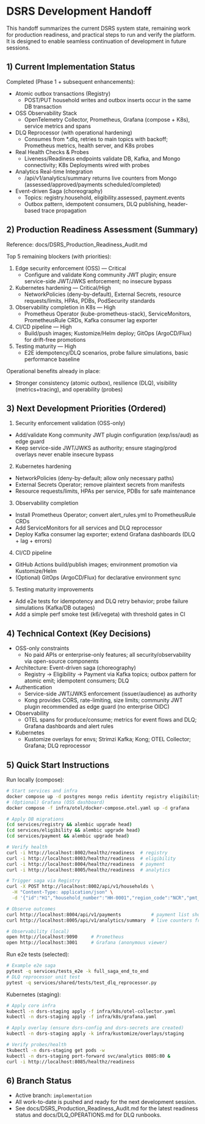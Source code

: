 # DSRS Development Handoff

This handoff summarizes the current DSRS system state, remaining work for production readiness, and practical steps to run and verify the platform. It is designed to enable seamless continuation of development in future sessions.

## 1) Current Implementation Status

Completed (Phase 1 + subsequent enhancements):
- Atomic outbox transactions (Registry)
  - POST/PUT household writes and outbox inserts occur in the same DB transaction
- OSS Observability Stack
  - OpenTelemetry Collector, Prometheus, Grafana (compose + K8s), service metrics and spans
- DLQ Reprocessor (with operational hardening)
  - Consumes from *.dlq, retries to main topics with backoff; Prometheus metrics, health server, and K8s probes
- Real Health Checks & Probes
  - Liveness/Readiness endpoints validate DB, Kafka, and Mongo connectivity; K8s Deployments wired with probes
- Analytics Real-time Integration
  - /api/v1/analytics/summary returns live counters from Mongo (assessed/approved/payments scheduled/completed)
- Event-driven Saga (choreography)
  - Topics: registry.household, eligibility.assessed, payment.events
  - Outbox pattern, idempotent consumers, DLQ publishing, header-based trace propagation

## 2) Production Readiness Assessment (Summary)

Reference: docs/DSRS_Production_Readiness_Audit.md

Top 5 remaining blockers (with priorities):
1. Edge security enforcement (OSS) — Critical
   - Configure and validate Kong community JWT plugin; ensure service-side JWT/JWKS enforcement; no insecure bypass
2. Kubernetes hardening — Critical/High
   - NetworkPolicies (deny-by-default), External Secrets, resource requests/limits, HPAs, PDBs, PodSecurity standards
3. Observability completion in K8s — High
   - Prometheus Operator (kube-prometheus-stack), ServiceMonitors, PrometheusRule CRDs, Kafka consumer lag exporter
4. CI/CD pipeline — High
   - Build/push images; Kustomize/Helm deploy; GitOps (ArgoCD/Flux) for drift-free promotions
5. Testing maturity — High
   - E2E idempotency/DLQ scenarios, probe failure simulations, basic performance baseline

Operational benefits already in place:
- Stronger consistency (atomic outbox), resilience (DLQ), visibility (metrics+tracing), and operability (probes)

## 3) Next Development Priorities (Ordered)

1) Security enforcement validation (OSS-only)
- Add/validate Kong community JWT plugin configuration (exp/iss/aud) as edge guard
- Keep service-side JWT/JWKS as authority; ensure staging/prod overlays never enable insecure bypass

2) Kubernetes hardening
- NetworkPolicies (deny-by-default; allow only necessary paths)
- External Secrets Operator; remove plaintext secrets from manifests
- Resource requests/limits, HPAs per service, PDBs for safe maintenance

3) Observability completion
- Install Prometheus Operator; convert alert_rules.yml to PrometheusRule CRDs
- Add ServiceMonitors for all services and DLQ reprocessor
- Deploy Kafka consumer lag exporter; extend Grafana dashboards (DLQ + lag + errors)

4) CI/CD pipeline
- GitHub Actions build/publish images; environment promotion via Kustomize/Helm
- (Optional) GitOps (ArgoCD/Flux) for declarative environment sync

5) Testing maturity improvements
- Add e2e tests for idempotency and DLQ retry behavior; probe failure simulations (Kafka/DB outages)
- Add a simple perf smoke test (k6/vegeta) with threshold gates in CI

## 4) Technical Context (Key Decisions)

- OSS-only constraints
  - No paid APIs or enterprise-only features; all security/observability via open-source components
- Architecture: Event-driven saga (choreography)
  - Registry → Eligibility → Payment via Kafka topics; outbox pattern for atomic emit; idempotent consumers; DLQ
- Authentication
  - Service-side JWT/JWKS enforcement (issuer/audience) as authority
  - Kong provides CORS, rate-limiting, size limits; community JWT plugin recommended as edge guard (no enterprise OIDC)
- Observability
  - OTEL spans for produce/consume; metrics for event flows and DLQ; Grafana dashboards and alert rules
- Kubernetes
  - Kustomize overlays for envs; Strimzi Kafka; Kong; OTEL Collector; Grafana; DLQ reprocessor

## 5) Quick Start Instructions

Run locally (compose):
```bash
# Start services and infra
docker compose up -d postgres mongo redis identity registry eligibility payment analytics kong redpanda otel-collector prometheus
# (Optional) Grafana (OSS dashboard)
docker compose -f infra/otel/docker-compose.otel.yaml up -d grafana

# Apply DB migrations
(cd services/registry && alembic upgrade head)
(cd services/eligibility && alembic upgrade head)
(cd services/payment && alembic upgrade head)

# Verify health
curl -i http://localhost:8002/healthz/readiness  # registry
curl -i http://localhost:8003/healthz/readiness  # eligibility
curl -i http://localhost:8004/healthz/readiness  # payment
curl -i http://localhost:8005/healthz/readiness  # analytics

# Trigger saga via Registry
curl -X POST http://localhost:8002/api/v1/households \
  -H "Content-Type: application/json" \
  -d '{"id":"H1","household_number":"HH-0001","region_code":"NCR","pmt_score":0.2,"status":"Active"}'

# Observe outcomes
curl http://localhost:8004/api/v1/payments           # payment list shows Scheduled → Completed
curl http://localhost:8005/api/v1/analytics/summary  # live counters from Mongo

# Observability (local)
open http://localhost:9090     # Prometheus
open http://localhost:3001     # Grafana (anonymous viewer)
```

Run e2e tests (selected):
```bash
# Example e2e saga
pytest -q services/tests_e2e -k full_saga_end_to_end
# DLQ reprocessor unit test
pytest -q services/shared/tests/test_dlq_reprocessor.py
```

Kubernetes (staging):
```bash
# Apply core infra
kubectl -n dsrs-staging apply -f infra/k8s/otel-collector.yaml
kubectl -n dsrs-staging apply -f infra/k8s/grafana.yaml

# Apply overlay (ensure dsrs-config and dsrs-secrets are created)
kubectl -n dsrs-staging apply -k infra/kustomize/overlays/staging

# Verify probes/health
tkubectl -n dsrs-staging get pods -w
kubectl -n dsrs-staging port-forward svc/analytics 8085:80 &
curl -i http://localhost:8085/healthz/readiness
```

## 6) Branch Status

- Active branch: `implementation`
- All work-to-date is pushed and ready for the next development session.
- See docs/DSRS_Production_Readiness_Audit.md for the latest readiness status and docs/DLQ_OPERATIONS.md for DLQ runbooks.


